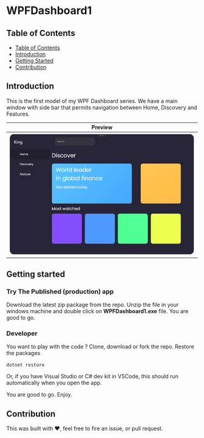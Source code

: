 ﻿# WPFDashboard1

## Table of Contents
- [Table of Contents](#table_of_contents)
- [Introduction](#introduction)
- [Getting Started](#getting_started)
- [Contribution](#contribution)


## Introduction
This is the first model of my WPF Dashboard series. We have a main window with 
side bar that permits navigation between Home, Discovery and Features.

| Preview |
|---------|
| ![Main window](/Docs/MainWindow.PNG) |

## Getting started
### Try The Published (production) app
Download the latest zip package from the repo. Unzip the file in your windows 
machine and double click on **WPFDashboard1.exe** file. You are good to go.

### Developer
You want to play with the code ? Clone, download or fork the repo.
Restore the packages
```console
dotnet restore
```

Or, if you have Visual Studio or C# dev kit in VSCode, this should run automatically
when you open the app.

You are good to go. Enjoy.

## Contribution

This was built with ❤, feel free to fire an issue, or pull request.